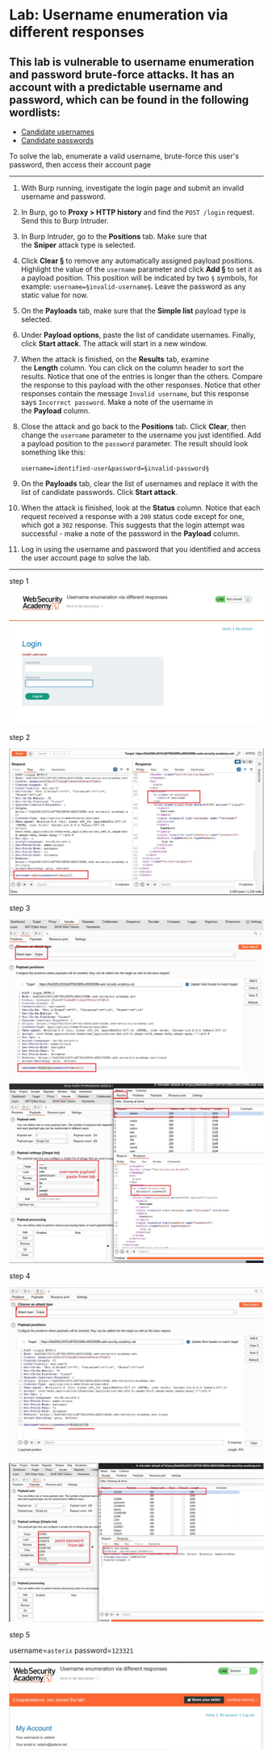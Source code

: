 # Lab: Username enumeration via different responses

## This lab is vulnerable to username enumeration and password brute-force attacks. It has an account with a predictable username and password, which can be found in the following wordlists:

- [Candidate usernames](https://portswigger.net/web-security/authentication/auth-lab-usernames)
- [Candidate passwords](https://portswigger.net/web-security/authentication/auth-lab-passwords)

To solve the lab, enumerate a valid username, brute-force this user's password, then access their account page

___


1.  With Burp running, investigate the login page and submit an invalid username and password.
2.  In Burp, go to **Proxy > HTTP history** and find the `POST /login` request. Send this to Burp Intruder.
3.  In Burp Intruder, go to the **Positions** tab. Make sure that the **Sniper** attack type is selected.
4.  Click **Clear §** to remove any automatically assigned payload positions. Highlight the value of the `username` parameter and click **Add §** to set it as a payload position. This position will be indicated by two `§` symbols, for example: `username=§invalid-username§`. Leave the password as any static value for now.
5.  On the **Payloads** tab, make sure that the **Simple list** payload type is selected.
6.  Under **Payload options**, paste the list of candidate usernames. Finally, click **Start attack**. The attack will start in a new window.
7.  When the attack is finished, on the **Results** tab, examine the **Length** column. You can click on the column header to sort the results. Notice that one of the entries is longer than the others. Compare the response to this payload with the other responses. Notice that other responses contain the message `Invalid username`, but this response says `Incorrect password`. Make a note of the username in the **Payload** column.
8.  Close the attack and go back to the **Positions** tab. Click **Clear**, then change the `username` parameter to the username you just identified. Add a payload position to the `password` parameter. The result should look something like this:
    
    `username=identified-user&password=§invalid-password§`
9.  On the **Payloads** tab, clear the list of usernames and replace it with the list of candidate passwords. Click **Start attack**.
10.  When the attack is finished, look at the **Status** column. Notice that each request received a response with a `200` status code except for one, which got a `302` response. This suggests that the login attempt was successful - make a note of the password in the **Payload** column.
11.  Log in using the username and password that you identified and access the user account page to solve the lab.
---

step 1

![](images/lab1_0.jpg)


step 2

![](images/lab1_1.jpg)


step 3

![](images/lab1_2.jpg)

![](images/lab1_3.jpg)

step 4

![](images/lab1_4.jpg)


![](images/lab1_5.jpg)

step 5

username=`asterix` password=`123321`

![](images/lab1_6.jpg)